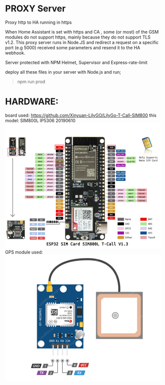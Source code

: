 # PROXY Server
Proxy http to HA running in https 

When Home Assistant is set with https and CA , some (or most) of the GSM modules do not support https, mainly because they do not support TLS v1.2.
This proxy server runs in Node.JS and redirect a request on a specific port (e.g 5000) received some parameters and resend it to the HA webhook.


Server protected with NPM Helmet, Supervisor and Express-rate-limit 

deploy all these files in your server with Node.js and run;

> npm run prod


# HARDWARE:
board used: https://github.com/Xinyuan-LilyGO/LilyGo-T-Call-SIM800
this model: SIM800L IP5306 20190610
![ESP+GSM module](/HARDWARE/images/TTGO_T-Call.png)
GPS module used:
![GPS module](/HARDWARE/images/gps.png)

